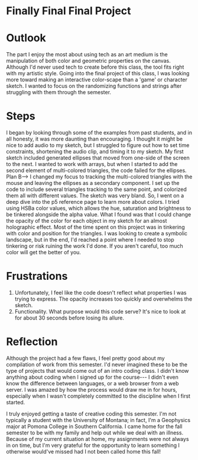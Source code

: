 # Finally Final Final Project


# Outlook
The part I enjoy the most about using tech as an art medium is the manipulation of both color and geometric properties
on the canvas. Although I'd never used tech to create before this class, the tool fits right with my artistic style.
Going into the final project of this class, I was looking more toward making an interactive color-scape than a 'game'
or character sketch. I wanted to focus on the randomizing functions and strings after struggling with them through the semester.

# Steps
I began by looking through some of the examples from past students, and in all honesty, it was more daunting than encouraging.
I thought it might be nice to add audio to my sketch, but I struggled to figure out how to set time constraints, shortening the audio
clip, and timing it to my sketch.
My first sketch included generated ellipses that moved from one-side of the screen to the next. I wanted to work with arrays, but when I
started to add the second element of multi-colored triangles, the code failed for the ellipses.
Plan B--> I changed my focus to tracking the multi-colored triangles with the mouse and leaving the ellipses as a secondary component.
I set up the code to include several triangles tracking to the same point, and colorized them all with different values.
The sketch was very bland.
So, I went on a deep dive into the p5 reference page to learn more about colors.
I tried using HSBa color values, which allows the hue, saturation and brightness to be tinkered alongside the alpha value. What I found was
that I could change the opacity of the color for each object in my sketch for an almost holographic effect.
Most of the time spent on this project was in tinkering with color and position for the triangles. I was looking to create a symbolic landscape,
but in the end, I'd reached a point where I needed to stop tinkering or risk ruining the work I'd done.
If you aren't careful, too much color will get the better of you.

# Frustrations
1. Unfortunately, I feel like the code doesn't reflect what properties I was trying to express. The opacity increases too quickly and
overwhelms the sketch.
2. Functionality. What purpose would this code serve? It's nice to look at for about 30 seconds before losing its allure.

# Reflection
Although the project had a few flaws, I feel pretty good about my compilation of work from this semester.
I'd never imagined these to be the type of projects that would come out of an intro coding class. I didn't know anything about coding when I signed
up for the course--- I didn't even know the difference between languages, or a web browser from a web server. I was amazed by how the process would
draw me in for hours, especially when I wasn't completely committed to the discipline when I first started.

I truly enjoyed getting a taste of creative coding this semester. I'm not typically a student with the University of Montana; in fact,
I'm a Geophysics major at Pomona College in Southern California. I came home for the fall semester to be with my family and help out while we deal
with an illness. Because of my current situation at home, my assignments were not always in on time, but I'm very grateful for the opportunity to learn
something I otherwise would've missed had I not been called home this fall!
